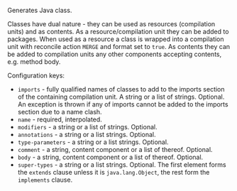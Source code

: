 Generates Java class.

Classes have dual nature - they can be used as resources (compilation units) and as contents. 
As a resource/compilation unit they can be added to packages. When used as a resource a class is wrapped into a compilation unit with reconcile action ``MERGE`` and format set to ``true``.
As contents they can be added to compilation units any other components accepting contents, e.g. method body. 

Configuration keys:

* ``imports`` - fully qualified names of classes to add to the imports section of the containing compilation unit. A string or a list of strings. Optional. An exception is thrown if any of imports cannot be added to the imports section due to a name clash.
* ``name`` - required, interpolated.
* ``modifiers`` - a string or a list of strings. Optional.
* ``annotations`` - a string or a list strings. Optional.
* ``type-parameters`` - a string or a list strings. Optional.
* ``comment`` - a string, content component or a list of thereof. Optional.
* ``body`` - a string, content component or a list of thereof. Optional.
* ``super-types`` - a string or a list strings. Optional. The first element forms the ``extends`` clause unless it is ``java.lang.Object``, the rest form the ``implements`` clause.	
